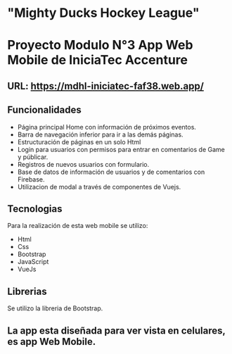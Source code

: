 # "Mighty Ducks Hockey League" 

# Proyecto Modulo N°3 App Web Mobile de IniciaTec Accenture

## URL: https://mdhl-iniciatec-faf38.web.app/

## Funcionalidades
* Página principal Home con información de próximos eventos.
* Barra de navegación inferior para ir a las demás páginas.
* Estructuración de páginas en un solo Html
* Login para usuarios con permisos para entrar en comentarios de Game y públicar. 
* Registros de nuevos usuarios con formulario.
* Base de datos de  información de usuarios y de comentarios con Firebase.
* Utilizacion de modal a través de componentes de Vuejs.

## Tecnologias
Para la realización de esta web mobile se utilizo: 
+ Html 
+ Css 
+ Bootstrap 
+ JavaScript 
+ VueJs

## Librerias
Se utilizo la libreria de Bootstrap.

## La app esta diseñada para ver vista en celulares, es app Web Mobile. 
